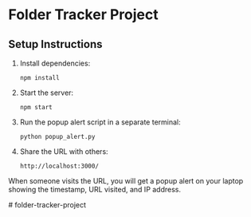 # Folder Tracker Project

## Setup Instructions

1. Install dependencies:
    ```
    npm install
    ```

2. Start the server:
    ```
    npm start
    ```

3. Run the popup alert script in a separate terminal:
    ```
    python popup_alert.py
    ```

4. Share the URL with others:
    ```
    http://localhost:3000/
    ```

When someone visits the URL, you will get a popup alert on your laptop showing the timestamp, URL visited, and IP address.

#   f o l d e r - t r a c k e r - p r o j e c t  
 